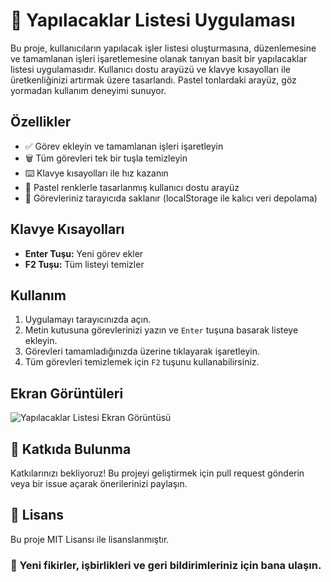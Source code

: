 # 🌿 Yapılacaklar Listesi Uygulaması

Bu proje, kullanıcıların yapılacak işler listesi oluşturmasına, düzenlemesine ve tamamlanan işleri işaretlemesine olanak tanıyan basit bir yapılacaklar listesi uygulamasıdır. Kullanıcı dostu arayüzü ve klavye kısayolları ile üretkenliğinizi artırmak üzere tasarlandı. Pastel tonlardaki arayüz, göz yormadan kullanım deneyimi sunuyor.

## Özellikler

- ✅ Görev ekleyin ve tamamlanan işleri işaretleyin
- 🗑️ Tüm görevleri tek bir tuşla temizleyin
- ⌨️ Klavye kısayolları ile hız kazanın
- 🎨 Pastel renklerle tasarlanmış kullanıcı dostu arayüz
- 💾 Görevleriniz tarayıcıda saklanır (localStorage ile kalıcı veri depolama)

## Klavye Kısayolları

- **Enter Tuşu:** Yeni görev ekler
- **F2 Tuşu:** Tüm listeyi temizler

## Kullanım

1. Uygulamayı tarayıcınızda açın.
2. Metin kutusuna görevlerinizi yazın ve `Enter` tuşuna basarak listeye ekleyin.
3. Görevleri tamamladığınızda üzerine tıklayarak işaretleyin.
4. Tüm görevleri temizlemek için `F2` tuşunu kullanabilirsiniz.

## Ekran Görüntüleri

![Yapılacaklar Listesi Ekran Görüntüsü](link_to_screenshot.png)

## 🤝 Katkıda Bulunma

Katkılarınızı bekliyoruz! Bu projeyi geliştirmek için pull request gönderin veya bir issue açarak önerilerinizi paylaşın.


## 📝 Lisans

Bu proje MIT Lisansı ile lisanslanmıştır.

### 🚀 Yeni fikirler, işbirlikleri ve geri bildirimleriniz için bana ulaşın.

